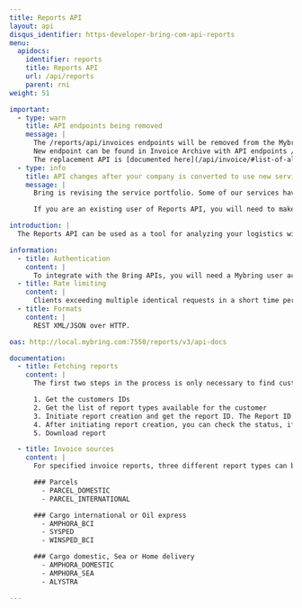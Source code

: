 ```yaml
---
title: Reports API
layout: api
disqus_identifier: https-developer-bring-com-api-reports
menu:
  apidocs:
    identifier: reports
    title: Reports API
    url: /api/reports
    parent: rni
weight: 51

important:
  - type: warn
    title: API endpoints being removed
    message: |
      The /reports/api/invoices endpoints will be removed from the Mybring Reports application after ___1. September 2023___.
      New endpoint can be found in Invoice Archive with API endpoints /invoicearchive/api/invoices
      The replacement API is [documented here](/api/invoice/#list-of-all-invoices-get)
  - type: info
    title: API changes after your company is converted to use new services
    message: |
      Bring is revising the service portfolio. Some of our services have been given new service names, service codes and pricing models.

      If you are an existing user of Reports API, you will need to make some <a href="/api/reports/agreement_conversion">changes after your company is converted</a> to use new services.

introduction: |
  The Reports API can be used as a tool for analyzing your logistics with Bring. The API lets you generate reports within the categories _status_, _quality and deviation_, _economy_ and _environment_. Supported report formats are XML and Excel.

information:
  - title: Authentication
    content: |
      To integrate with the Bring APIs, you will need a Mybring user account with an API key. Information about prerequisites and authentication headers can be found on the general API [Getting Started page](/api/).
  - title: Rate limiting
    content: |
      Clients exceeding multiple identical requests in a short time period will be throttled, and the response will contain HTTP status code 429.
  - title: Formats
    content: |
      REST XML/JSON over HTTP.

oas: http://local.mybring.com:7550/reports/v3/api-docs

documentation:
  - title: Fetching reports
    content: |
      The first two steps in the process is only necessary to find customer numbers and report types for the user. You can save these IDs, and perform the generation-step without verifying the IDs. The response may get added information, so implementation should ignore new elements added to the response.

      1. Get the customers IDs
      2. Get the list of report types available for the customer
      3. Initiate report creation and get the report ID. The Report ID is initially used to monitor reports creation progress, later to get the actual report (XML or Excel file).
      4. After initiating report creation, you can check the status, if it’s in-progress, completed or failed. When completed, a URL to the actual report is returned.
      5. Download report

  - title: Invoice sources
    content: |
      For specified invoice reports, three different report types can be returned depending on the invoice source:

      ### Parcels
        - PARCEL_DOMESTIC
        - PARCEL_INTERNATIONAL

      ### Cargo international or Oil express
        - AMPHORA_BCI
        - SYSPED
        - WINSPED_BCI

      ### Cargo domestic, Sea or Home delivery
        - AMPHORA_DOMESTIC
        - AMPHORA_SEA
        - ALYSTRA

---
```

